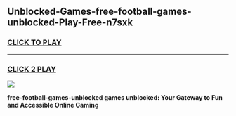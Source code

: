 
## Unblocked-Games-free-football-games-unblocked-Play-Free-n7sxk
<h3>
<a href="https://premium76.site?title=free-football-games-unblocked&ref=15A">CLICK TO PLAY</a></h3>
<hr>

<h3>
<a href="https://premium76.site?title=free-football-games-unblocked&ref=15A">CLICK 2 PLAY</a>
  
</h3>

<a href="https://premium76.site?title=free-football-games-unblocked&ref=15A"><img src="https://clearcache.store/games.png"></a>


**free-football-games-unblocked games unblocked: Your Gateway to Fun and Accessible Online Gaming**
